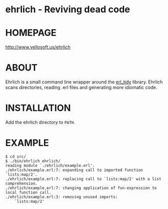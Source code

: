 # ehrlich - Reviving dead code

# HOMEPAGE

http://www.yellosoft.us/ehrlich

# ABOUT

Ehrlich is a small command line wrapper around the [erl\_tidy](http://www.erlang.org/doc/man/erl_tidy.html) library. Ehrlich scans directories, reading .erl files and generating more idiomatic code.

# INSTALLATION

Add the ehrlich directory to `PATH`.

# EXAMPLE

    $ cd src/
    $ ./bin/ehrlich ehrlich/
    reading module `./ehrlich/example.erl'.
    ./ehrlich/example.erl:7: expanding call to imported function `lists:map/2'.
    ./ehrlich/example.erl:7: replacing call to `lists:map/2' with a list comprehension.
    ./ehrlich/example.erl:7: changing application of fun-expression to local function call.
    ./ehrlich/example.erl:3: removing unused imports:
        `lists:map/2'
